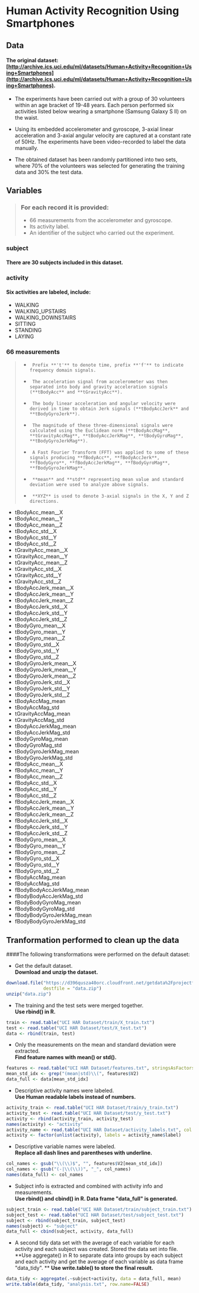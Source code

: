 # Human Activity Recognition Using Smartphones

## Data

#### The original dataset: [http://archive.ics.uci.edu/ml/datasets/Human+Activity+Recognition+Using+Smartphones](http://archive.ics.uci.edu/ml/datasets/Human+Activity+Recognition+Using+Smartphones).

- The experiments have been carried out with a group of 30 volunteers within an age bracket of 19-48 years. Each person performed six activities listed below wearing a smartphone (Samsung Galaxy S II) on the waist. 

- Using its embedded accelerometer and gyroscope, 3-axial linear acceleration and 3-axial angular velocity are captured at a constant rate of 50Hz. The experiments have been video-recorded to label the data manually.

- The obtained dataset has been randomly partitioned into two sets, where 70% of the volunteers was selected for generating the training data and 30% the test data.




## Variables

>### For each record it is provided:
>- 66 measurements from the accelerometer and gyroscope.
>- Its activity label. 
>- An identifier of the subject who carried out the experiment.

### subject

#### There are 30 subjects included in this dataset.

### activity

#### Six activities are labeled, include:
- WALKING
- WALKING_UPSTAIRS
- WALKING_DOWNSTAIRS
- SITTING
- STANDING
- LAYING
	
### 66 measurements

>-      Prefix **'t'** to denote time, prefix **'f'** to indicate frequency domain signals.
>-      The acceleration signal from accelerometer was then separated into body and gravity acceleration signals (**tBodyAcc** and **tGravityAcc**).
>-      The body linear acceleration and angular velocity were derived in time to obtain Jerk signals (**tBodyAccJerk** and **tBodyGyroJerk**).
>-      The magnitude of these three-dimensional signals were calculated using the Euclidean norm (**tBodyAccMag**, **tGravityAccMag**, **tBodyAccJerkMag**, **tBodyGyroMag**, **tBodyGyroJerkMag**). 
>-      A Fast Fourier Transform (FFT) was applied to some of these signals producing **fBodyAcc**, **fBodyAccJerk**, **fBodyGyro**, **fBodyAccJerkMag**, **fBodyGyroMag**, **fBodyGyroJerkMag**. 
>-      **mean** and **std** representing mean value and standard deviation were used to analyze above signals.
>-      **XYZ** is used to denote 3-axial signals in the X, Y and Z directions.

- tBodyAcc_mean__X
- tBodyAcc_mean__Y
- tBodyAcc_mean__Z
- tBodyAcc_std__X
- tBodyAcc_std__Y
- tBodyAcc_std__Z
- tGravityAcc_mean__X
- tGravityAcc_mean__Y
- tGravityAcc_mean__Z
- tGravityAcc_std__X
- tGravityAcc_std__Y
- tGravityAcc_std__Z
- tBodyAccJerk_mean__X
- tBodyAccJerk_mean__Y
- tBodyAccJerk_mean__Z
- tBodyAccJerk_std__X
- tBodyAccJerk_std__Y
- tBodyAccJerk_std__Z
- tBodyGyro_mean__X
- tBodyGyro_mean__Y
- tBodyGyro_mean__Z
- tBodyGyro_std__X
- tBodyGyro_std__Y
- tBodyGyro_std__Z
- tBodyGyroJerk_mean__X
- tBodyGyroJerk_mean__Y
- tBodyGyroJerk_mean__Z
- tBodyGyroJerk_std__X
- tBodyGyroJerk_std__Y
- tBodyGyroJerk_std__Z
- tBodyAccMag_mean
- tBodyAccMag_std
- tGravityAccMag_mean
- tGravityAccMag_std
- tBodyAccJerkMag_mean
- tBodyAccJerkMag_std
- tBodyGyroMag_mean
- tBodyGyroMag_std
- tBodyGyroJerkMag_mean
- tBodyGyroJerkMag_std
- fBodyAcc_mean__X
- fBodyAcc_mean__Y
- fBodyAcc_mean__Z
- fBodyAcc_std__X
- fBodyAcc_std__Y
- fBodyAcc_std__Z
- fBodyAccJerk_mean__X
- fBodyAccJerk_mean__Y
- fBodyAccJerk_mean__Z
- fBodyAccJerk_std__X
- fBodyAccJerk_std__Y
- fBodyAccJerk_std__Z
- fBodyGyro_mean__X
- fBodyGyro_mean__Y
- fBodyGyro_mean__Z
- fBodyGyro_std__X
- fBodyGyro_std__Y
- fBodyGyro_std__Z
- fBodyAccMag_mean
- fBodyAccMag_std
- fBodyBodyAccJerkMag_mean
- fBodyBodyAccJerkMag_std
- fBodyBodyGyroMag_mean
- fBodyBodyGyroMag_std
- fBodyBodyGyroJerkMag_mean
- fBodyBodyGyroJerkMag_std

## Tranformation performed to clean up the data

####The following transformations were performed on the default dataset:

- Get the default dataset.  
**Download and unzip the dataset.**

```r
download.file("https://d396qusza40orc.cloudfront.net/getdata%2Fprojectfiles%2FUCI%20HAR%20Dataset.zip",
              destfile = "data.zip")
unzip("data.zip")
```

- The training and the test sets were merged together.  
**Use rbind() in R.**

```r
train <- read.table("UCI HAR Dataset/train/X_train.txt")
test <- read.table("UCI HAR Dataset/test/X_test.txt")
data <- rbind(train, test)
```

- Only the measurements on the mean and standard deviation were extracted.  
**Find feature names with mean() or std().**

```r
features <- read.table("UCI HAR Dataset/features.txt", stringsAsFactors = FALSE)
mean_std_idx <- grep("(mean|std)\\(", features$V2)
data_full <- data[mean_std_idx]
```
- Descriptive activity names were labeled.  
**Use Human readable labels instead of numbers.**

```r
activity_train <- read.table("UCI HAR Dataset/train/y_train.txt")
activity_test <- read.table("UCI HAR Dataset/test/y_test.txt")
activity <- rbind(activity_train, activity_test)
names(activity) <- "activity"
activity_name <- read.table("UCI HAR Dataset/activity_labels.txt", col.names = c("level", "label"))
activity <- factor(unlist(activity), labels = activity_name$label)
```

- Descriptive variable names were labeled.  
**Replace all dash lines and parentheses with underline.**

```r
col_names <- gsub("\\(\\)$", "", features$V2[mean_std_idx])
col_names <- gsub("(-|\\(\\))", "_", col_names)
names(data_full) <- col_names
```

- Subject info is extracted and combined with activity info and measurements.  
**Use rbind() and cbind() in R. Data frame "data_full" is generated.**


```r
subject_train <- read.table("UCI HAR Dataset/train/subject_train.txt")
subject_test <- read.table("UCI HAR Dataset/test/subject_test.txt")
subject <- rbind(subject_train, subject_test)
names(subject) <- "subject"
data_full <- cbind(subject, activity, data_full)
```

- A second tidy data set with the average of each variable for each activity and each subject was created. Stored the data set into file.  
**Use aggregate() in R to separate data into groups by each subject and each activity and get the average of each variable as data frame "data_tidy".  **
**Use write.table() to store the final result.**


```r
data_tidy <- aggregate(.~subject+activity, data = data_full, mean)
write.table(data_tidy, "analysis.txt", row.name=FALSE)
```
